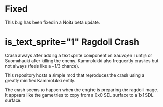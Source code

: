 # Fixed

This bug has been fixed in a Noita beta update.

# is_text_sprite="1" Ragdoll Crash

Crash always after adding a text sprite component on Sauvojen Tuntija or
Suomuhauki after killing the enemy. Kammolukki also frequently crashes but not
always (feels like a ~1/3 chance).

This repository hosts a simple mod that reproduces the crash using a greatly
minified Kammolukki entity.

The crash seems to happen when the engine is preparing the ragdoll image. It
appears like the game tries to copy from a 0x0 SDL surface to a 1x1 SDL surface.
